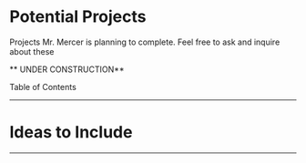 # Potential Projects
Projects Mr. Mercer is planning to complete. Feel free to ask and inquire about these

** UNDER CONSTRUCTION**

Table of Contents

---

# Ideas to Include

---
